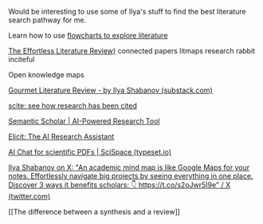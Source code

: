
Would be interesting to use some of Ilya's stuff to find the best literature search pathway for me.

Learn how to use [flowcharts to explore literature](https://effortlessacademic.com/identifying-research-gaps-and-questions-with-chatgpt-and-draw-io/)

[The Effortless Literature Review)](https://ilyashabanov.substack.com/p/the-effortless-literature-review)
connected papers
litmaps
research rabbit
inciteful

Open knowledge maps

[Gourmet Literature Review - by Ilya Shabanov (substack.com)](https://ilyashabanov.substack.com/p/gourmet-literature-review)

[scite: see how research has been cited](https://scite.ai/home)

[Semantic Scholar | AI-Powered Research Tool](https://www.semanticscholar.org/)

[Elicit: The AI Research Assistant](https://elicit.com/)

[AI Chat for scientific PDFs | SciSpace (typeset.io)](https://typeset.io/?utm_source=twitter-post&utm_medium=organic-social&utm_campaign=citation-interlinking-launch)

[Ilya Shabanov on X: "An academic mind map is like Google Maps for your notes. Effortlessly navigate big projects by seeing everything in one place. Discover 3 ways it benefits scholars: 👇 https://t.co/s2oJwr5I9e" / X (twitter.com)](https://twitter.com/Artifexx/status/1650777930107166720)

[[The difference between a synthesis and a review]]
